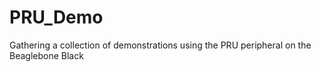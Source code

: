 PRU_Demo
========

Gathering a collection of demonstrations using the PRU peripheral on the Beaglebone Black
